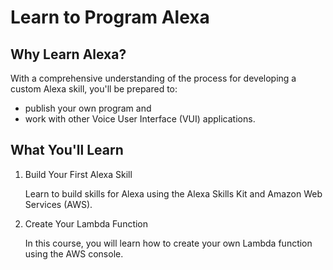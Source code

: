 # Learn to Program Alexa
## Why Learn Alexa?

With a comprehensive understanding of the process for developing a custom Alexa skill, you'll be prepared to:
* publish your own program and
* work with other Voice User Interface (VUI) applications.

## What You'll Learn
1. Build Your First Alexa Skill

   Learn to build skills for Alexa using the Alexa Skills Kit and Amazon Web Services (AWS).
2. Create Your Lambda Function

   In this course, you will learn how to create your own Lambda function using the AWS console.
